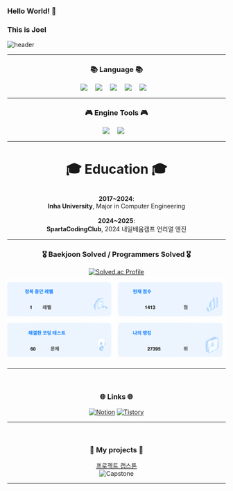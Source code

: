 ### Hello World! 👋  
### This is Joel

![header](https://capsule-render.vercel.app/api?type=shark&color=gradient&height=400&section=header&text=Joel's GitHub&fontSize=50&textAlign=center)

---
<h3 align="center">📚 Language 📚 </h3>
<div align="center">
  
  ![](https://img.shields.io/badge/C%23-239120?style=for-the-badge&logo=c-sharp&logoColor=white) 
  ![](https://img.shields.io/badge/C-00599C?style=for-the-badge&logo=c&logoColor=white) 
  ![](https://img.shields.io/badge/C%2B%2B-00599C?style=for-the-badge&logo=c%2B%2B&logoColor=white) 
  ![](https://img.shields.io/badge/Java-ED8B00?style=for-the-badge&logo=openjdk&logoColor=white) 
  ![](https://img.shields.io/badge/Python-3776AB?style=for-the-badge&logo=python&logoColor=white) 
</div>

---
<h3 align="center">🎮 Engine Tools 🎮</h3>
<div align="center">

  ![](https://img.shields.io/badge/unrealengine-%23313131.svg?style=for-the-badge&logo=unrealengine&logoColor=white) 
  ![](https://img.shields.io/badge/Unity-100000?style=for-the-badge&logo=unity&logoColor=white) 
</div>

---
<h3 align="center" style="font-size: 30px;">🎓 Education 🎓</h3>
<div align="center">
  
   **2017~2024**:  
   **Inha University**, Major in Computer Engineering  
   </br>
   **2024~2025**:  
   **SpartaCodingClub**, 2024 내일배움캠프 언리얼 엔진
</div>

---
<h3 align="center">🎖 Baekjoon Solved / Programmers Solved 🎖</h3>
<div align="center">
  
  [![Solved.ac Profile](http://mazassumnida.wtf/api/v2/generate_badge?boj=rngkfk0203)](https://solved.ac/rngkfk0203)
  [![Programmers Badge](https://raw.githubusercontent.com/Joel970203/Programmers_Badge_Generator/main/result/result.svg)](https://programmers.co.kr/)
</div>

---
</br>
<h3 align="center"> 🌐 Links 🌐 </h3>
<div align="center">

  [![Notion](https://img.shields.io/badge/Notion-000000?style=for-the-badge&logo=notion&logoColor=white)](https://www.notion.so/Hi-I-m-SangHyeok-15273ae189f2808dabebd2f114a58a51)
  [![Tistory](https://img.shields.io/badge/Tistory-000000?style=for-the-badge&logo=tistory&logoColor=white)](https://colabearcoding.tistory.com/)

</div>

---

</br>
<h3 align="center"> 🎥 My projects 🎥 </h3>
<div align="center">
  
  [프로젝트 캡스톤](https://github.com/Joel970203/Project_CapStone)
  </br>
  ![Capstone](https://github.com/Joel970203/Joel970203/assets/121085543/9c6990d9-2d5d-4124-8133-2358966f58eb)

</div>

---
